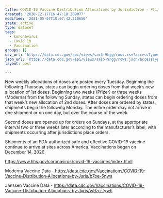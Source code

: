 ```yaml
---
title: COVID-19 Vaccine Distribution Allocations by Jurisdiction - Pfizer
created: '2020-12-17T16:47:18.269077'
modified: '2021-05-07T10:07:42.210656'
state: active
type: dataset
tags:
  - Coronavirus
  - Covid 19
  - Vaccination
groups: []
csv_url: 'https://data.cdc.gov/api/views/saz5-9hgg/rows.csv?accessType=DOWNLOAD'
json_url: 'https://data.cdc.gov/api/views/saz5-9hgg/rows.json?accessType=DOWNLOAD'
layout: post

---
```

New weekly allocations of doses are posted every Tuesday.  Beginning the following Thursday, states can begin ordering doses from that week’s new allocation of 1st doses.  Beginning two weeks (Pfizer) or three weeks (Moderna) from the following Sunday, states can begin ordering doses from that week’s new allocation of 2nd doses. After doses are ordered by states, shipments begin the following Monday. The entire order may not arrive in one shipment or on one day, but over the course of the week.

Second doses are opened up for orders on Sundays, at the appropriate interval two or three weeks later according to the manufacturer’s label, with shipments occurring after jurisdictions place orders. 

Shipments of an FDA-authorized safe and effective COVID-19 vaccine continue to arrive at sites across America. Vaccinations began on December 14, 2020. 

https://www.hhs.gov/coronavirus/covid-19-vaccines/index.html

Moderna Vaccine Data - https://data.cdc.gov/Vaccinations/COVID-19-Vaccine-Distribution-Allocations-by-Juris/b7pe-5nws

Janssen Vaccine Data - https://data.cdc.gov/Vaccinations/COVID-19-Vaccine-Distribution-Allocations-by-Juris/w9zu-fywh
